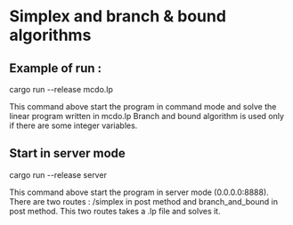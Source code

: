 # Simplex and branch & bound algorithms

## Example of run :
cargo run --release mcdo.lp

This command above start the program in command mode and solve the linear program written in mcdo.lp
Branch and bound algorithm is used only if there are some integer variables.

## Start in server mode
cargo run --release server

This command above start the program in server mode (0.0.0.0:8888). There are two routes : /simplex in post method and branch_and_bound in post method. This two routes takes a .lp file and solves it.
